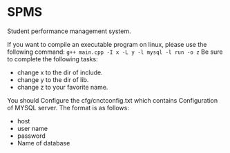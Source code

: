 # SPMS
Student performance management system.

If you want to compile an executable program on linux, please use the following command: 
`g++ main.cpp -I x -L y -l mysql -l run -o z`
Be sure to complete the following tasks:

- change x to the dir of  include.
- change y to the dir of lib.
- change z to your favorite name.

You should Configure the cfg/cnctconfig.txt which contains Configuration of MYSQL server.
The format is as follows:
- host
- user name
- password
- Name of database